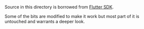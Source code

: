 Source in this directory is borrowed from [Flutter SDK](https://github.com/flutter/flutter).

Some of the bits are modified to make it work but most part of it is untouched and warrants
a deeper look.